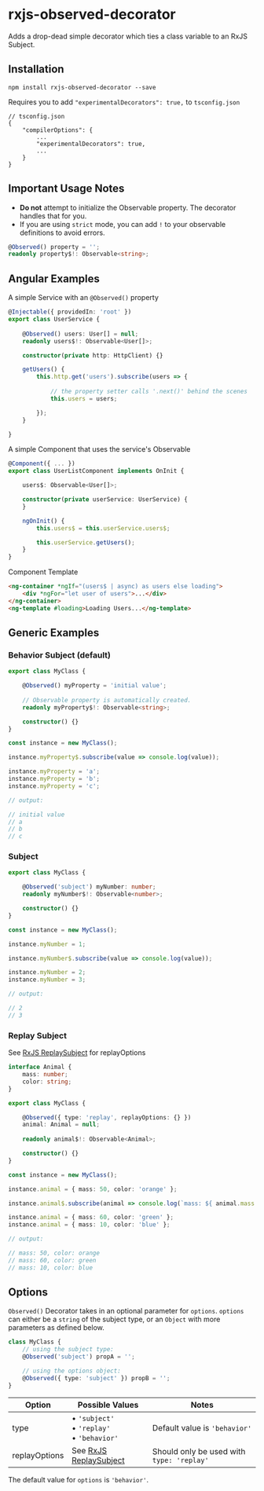 # rxjs-observed-decorator
Adds a drop-dead simple decorator which ties a class variable to an RxJS Subject.



## Installation
```
npm install rxjs-observed-decorator --save
```

Requires you to add `"experimentalDecorators": true,` to `tsconfig.json`

```
// tsconfig.json
{
    "compilerOptions": {
        ...
        "experimentalDecorators": true,
        ...
    }
}
```

## Important Usage Notes
- **Do not** attempt to initialize the Observable property. The decorator handles that for you.
- If you are using `strict` mode, you can add `!` to your observable definitions to avoid errors.

```typescript
@Observed() property = '';
readonly property$!: Observable<string>;
```

## Angular Examples
A simple Service with an `@Observed()` property
```typescript
@Injectable({ providedIn: 'root' })
export class UserService {
    
    @Observed() users: User[] = null;
    readonly users$!: Observable<User[]>;

    constructor(private http: HttpClient) {}

    getUsers() {
        this.http.get('users').subscribe(users => {
            
            // the property setter calls '.next()' behind the scenes
            this.users = users;

        });
    }

}
```

A simple Component that uses the service's Observable
```typescript
@Component({ ... })
export class UserListComponent implements OnInit {

    users$: Observable<User[]>;

    constructor(private userService: UserService) {
    }

    ngOnInit() {
        this.users$ = this.userService.users$;

        this.userService.getUsers();
    }
}
```

Component Template
```html
<ng-container *ngIf="(users$ | async) as users else loading">
    <div *ngFor="let user of users">...</div>
</ng-container>
<ng-template #loading>Loading Users...</ng-template>
```

## Generic Examples

### Behavior Subject (default)

```typescript
export class MyClass {

    @Observed() myProperty = 'initial value';
    
    // Observable property is automatically created.
    readonly myProperty$!: Observable<string>;

    constructor() {}
}

const instance = new MyClass();

instance.myProperty$.subscribe(value => console.log(value));

instance.myProperty = 'a'; 
instance.myProperty = 'b';
instance.myProperty = 'c';

// output:

// initial value
// a
// b
// c
```


### Subject

```typescript
export class MyClass {

    @Observed('subject') myNumber: number;
    readonly myNumber$!: Observable<number>;

    constructor() {}
}

const instance = new MyClass();

instance.myNumber = 1; 

instance.myNumber$.subscribe(value => console.log(value));

instance.myNumber = 2;
instance.myNumber = 3;

// output:

// 2
// 3
```


### Replay Subject

See [RxJS ReplaySubject](https://rxjs-dev.firebaseapp.com/api/index/class/ReplaySubject) for replayOptions
```typescript
interface Animal {
    mass: number;
    color: string;
}

export class MyClass {

    @Observed({ type: 'replay', replayOptions: {} }) 
    animal: Animal = null;
    
    readonly animal$!: Observable<Animal>;

    constructor() {}
}

const instance = new MyClass();

instance.animal = { mass: 50, color: 'orange' }; 

instance.animal$.subscribe(animal => console.log(`mass: ${ animal.mass }, color: ${ animal.color }`));

instance.animal = { mass: 60, color: 'green' };
instance.animal = { mass: 10, color: 'blue' };

// output:

// mass: 50, color: orange
// mass: 60, color: green
// mass: 10, color: blue
```

## Options

`Observed()` Decorator takes in an optional parameter for `options`. `options` can either be a `string` of the subject type, or an `Object` with more parameters as defined below.

```typescript
class MyClass {
    // using the subject type:
    @Observed('subject') propA = '';

    // using the options object:
    @Observed({ type: 'subject' }) propB = '';
}
```


| Option | Possible Values | Notes |
| - | - | - |
| type | • `'subject'`<br/> • `'replay'`<br/> • `'behavior'` | Default value is `'behavior'` |
| replayOptions | See [RxJS ReplaySubject](https://rxjs-dev.firebaseapp.com/api/index/class/ReplaySubject) | Should only be used with `type: 'replay'`|

The default value for `options` is `'behavior'`.
